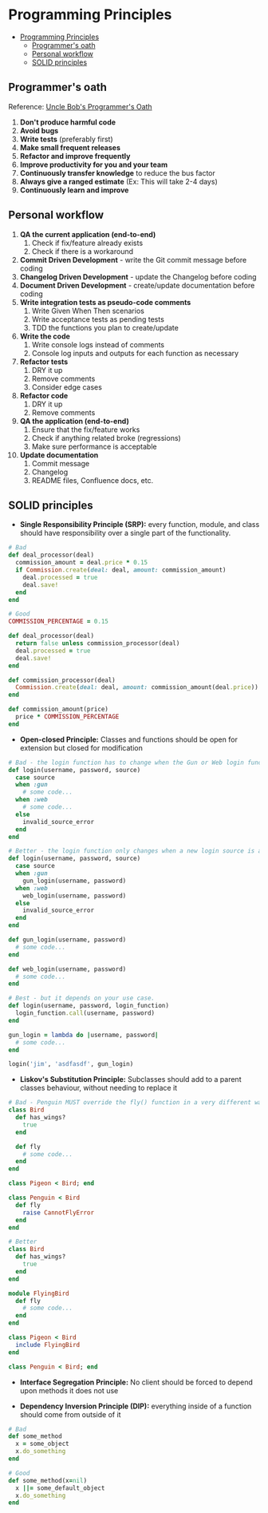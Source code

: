 # Programming Principles 

- [Programming Principles](#programming-principles)
  - [Programmer's oath](#programmers-oath)
  - [Personal workflow](#personal-workflow)
  - [SOLID principles](#solid-principles)

## Programmer's oath

Reference: [Uncle Bob's Programmer's Oath](https://blog.cleancoder.com/uncle-bob/2015/11/18/TheProgrammersOath.html)

1. **Don't produce harmful code**
1. **Avoid bugs**
1. **Write tests** (preferably first)
1. **Make small frequent releases**
1. **Refactor and improve frequently**
1. **Improve productivity for you and your team**
1. **Continuously transfer knowledge** to reduce the bus factor
1. **Always give a ranged estimate** (Ex: This will take 2-4 days)
1. **Continuously learn and improve**

## Personal workflow

1. **QA the current application (end-to-end)**
   1. Check if fix/feature already exists 
   1. Check if there is a workaround
1. **Commit Driven Development** - write the Git commit message before coding
1. **Changelog Driven Development** - update the Changelog before coding
1. **Document Driven Development** - create/update documentation before coding
1. **Write integration tests as pseudo-code comments**
   1. Write Given When Then scenarios
   1. Write acceptance tests as pending tests
   1. TDD the functions you plan to create/update 
1. **Write the code**
   1. Write console logs instead of comments
   1. Console log inputs and outputs for each function as necessary
1. **Refactor tests**
   1. DRY it up
   1. Remove comments
   1. Consider edge cases
1. **Refactor code**
   1. DRY it up
   1. Remove comments
1. **QA the application (end-to-end)**
   1. Ensure that the fix/feature works 
   1. Check if anything related broke (regressions)
   1. Make sure performance is acceptable
1. **Update documentation**
   1. Commit message
   1. Changelog 
   1. README files, Confluence docs, etc.

## SOLID principles

- **Single Responsibility Principle (SRP):** every function, module, and class should have responsibility over a single part of the functionality.

```ruby
# Bad
def deal_processor(deal)
  commission_amount = deal.price * 0.15
  if Commission.create(deal: deal, amount: commission_amount)
    deal.processed = true
    deal.save!
  end
end

# Good
COMMISSION_PERCENTAGE = 0.15

def deal_processor(deal)
  return false unless commission_processor(deal)
  deal.processed = true
  deal.save!
end

def commission_processor(deal)
  Commission.create(deal: deal, amount: commission_amount(deal.price))
end

def commission_amount(price)
  price * COMMISSION_PERCENTAGE
end
```

- **Open-closed Principle:** Classes and functions should be open for extension but closed for modification

```ruby
# Bad - the login function has to change when the Gun or Web login functionality changes.
def login(username, password, source)
  case source
  when :gun
    # some code...
  when :web
    # some code...
  else
    invalid_source_error
  end
end

# Better - the login function only changes when a new login source is added.
def login(username, password, source)
  case source
  when :gun
    gun_login(username, password)
  when :web
    web_login(username, password)
  else
    invalid_source_error
  end
end

def gun_login(username, password)
  # some code...
end

def web_login(username, password)
  # some code...
end

# Best - but it depends on your use case.
def login(username, password, login_function)
  login_function.call(username, password)
end

gun_login = lambda do |username, password|
  # some code...
end

login('jim', 'asdfasdf', gun_login)
```

- **Liskov's Substitution Principle:** Subclasses should add to a parent classes behaviour, without needing to replace it

```ruby
# Bad - Penguin MUST override the fly() function in a very different way.
class Bird
  def has_wings?
    true
  end

  def fly
    # some code...
  end
end

class Pigeon < Bird; end

class Penguin < Bird
  def fly
    raise CannotFlyError
  end
end

# Better
class Bird
  def has_wings?
    true
  end
end

module FlyingBird
  def fly
    # some code...
  end
end

class Pigeon < Bird
  include FlyingBird
end

class Penguin < Bird; end
```

- **Interface Segregation Principle:** No client should be forced to depend upon methods it does not use

- **Dependency Inversion Principle (DIP):** everything inside of a function should come from outside of it

```ruby
# Bad
def some_method
  x = some_object
  x.do_something
end

# Good
def some_method(x=nil)
  x ||= some_default_object
  x.do_something
end
```